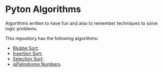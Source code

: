 # Pyton Algorithms

Algorithms written to have fun and also to remember techniques to solve logic problems.

This repository has the following algorithms:

 * [Blubbe Sort](https://github.com/danismgomes/Beginning_Algorithms/blob/master/blubbe_sort.py);
 * [Insertion Sort](https://github.com/danismgomes/Beginning_Algorithms/blob/master/insertion_sort.py);
 * [Selection Sort](https://github.com/danismgomes/Beginning_Algorithms/blob/master/selection_sort.py);
 * [isPalindrome Numbers](https://github.com/danismgomes/Beginning_Algorithms/blob/master/isPalindromeInt.py).
 
